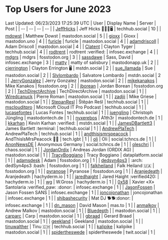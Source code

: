 # Top Users for June 2023
Last Updated: 06/23/2023 17:25:39 UTC
| User | Display Name | Server | Post |
| -- | -- | -- | -- |
| [JeffHicks](https://techhub.social/@JeffHicks) | Jeff Hicks 🐶🎼🍷🖥️ | techhub.social | 10 |
| [mdowst](https://mastodon.social/@mdowst) | Matthew Dowst | mastodon.social | 5 |
| [gioxx](https://mastodon.uno/@gioxx) | Gioxx | mastodon.uno | 4 |
| [furicle](https://mastodon.social/@furicle) | furicle | mastodon.social | 4 |
| [adamdriscoll](https://mastodon.social/@adamdriscoll) | Adam Driscoll | mastodon.social | 4 |
| [Clatent](https://techhub.social/@Clatent) | Clayton Tyger | techhub.social | 4 |
| [rodtrent](https://infosec.exchange/@rodtrent) | rodtrent :verified: | infosec.exchange | 4 |
| [mdgrs](https://fosstodon.org/@mdgrs) | mdgrs | fosstodon.org | 3 |
| [sassdawe](https://infosec.exchange/@sassdawe) | Sass, David | infosec.exchange | 3 |
| [matty](https://mastodonapp.uk/@matty) | matty of salisbury | mastodonapp.uk | 2 |
| [cjerrington](https://mstdn.social/@cjerrington) | Clayton Errington 🖥️ | mstdn.social | 2 |
| [sue_llamada](https://mastodon.social/@sue_llamada) | Sue | mastodon.social | 2 |
| [Slvlombardo](https://mstdn.social/@Slvlombardo) | Salvatore Lombardo | mstdn.social | 2 |
| [JerryGonzalez](https://mastodon.social/@JerryGonzalez) | Jerry Gonzalez | mastodon.social | 2 |
| [mikekanakos](https://fosstodon.org/@mikekanakos) | Mike Kanakos | fosstodon.org | 2 |
| [jborean](https://fosstodon.org/@jborean) | Jordan Borean | fosstodon.org | 2 |
| [TechDirectArchive](https://mastodon.social/@TechDirectArchive) | TechDirectArchive | mastodon.social | 1 |
| [Wiredcanuck](https://mastodon.social/@Wiredcanuck) | Pierre Roman | mastodon.social | 1 |
| [zadjii](https://mastodon.social/@zadjii) | Mike Griese | mastodon.social | 1 |
| [StepanResl](https://techhub.social/@StepanResl) | Štěpán Rešl | techhub.social | 1 |
| [msclouditpro](https://techhub.social/@msclouditpro) | Microsoft Cloud IT Pro Podcast | techhub.social | 1 |
| [lucasefontes](https://techhub.social/@lucasefontes) | Lucas Fontes | techhub.social | 1 |
| [juengling](https://mastodontech.de/@juengling) | Christoph Jüngling | mastodontech.de | 1 |
| [nyxerebos](https://mastodontech.de/@nyxerebos) | Ȧ1th3r | mastodontech.de | 1 |
| [kkarhan](https://mstdn.social/@kkarhan) | Kevin Karhan :verified: | mstdn.social | 1 |
| [JamesDBartlett3](https://techhub.social/@JamesDBartlett3) | James Bartlett :terminal: | techhub.social | 1 |
| [AndrewPlaTech](https://techhub.social/@AndrewPlaTech) | AndrewPlaTech | techhub.social | 1 |
| [andthisismrspeacock](https://tech.lgbt/@andthisismrspeacock) | AndThisIsMrsPeacock 🏳️‍🌈 | tech.lgbt | 1 |
| [oli](https://social.tchncs.de/@oli) | Oli | social.tchncs.de | 1 |
| [AnonNewsDE](https://social.tchncs.de/@AnonNewsDE) | Anonymous Germany | social.tchncs.de | 1 |
| [oleschri](https://chaos.social/@oleschri) |  | chaos.social | 1 |
| [JordanOrdix](https://mastodon.social/@JordanOrdix) | Andreas Jordan (ORDIX AG) | mastodon.social | 1 |
| [TracyBoggiano](https://dataplatform.social/@TracyBoggiano) | Tracy Boggiano | dataplatform.social | 1 |
| [adamsdesk](https://fosstodon.org/@adamsdesk) | Adam | fosstodon.org | 1 |
| [dedsyn4ps3](https://fosstodon.org/@dedsyn4ps3) | :arch: dedSyn4ps3 :bash: | fosstodon.org | 1 |
| [falkheiland](https://fosstodon.org/@falkheiland) | Falk Heiland 🇺🇦 | fosstodon.org | 1 |
| [pyranose](https://fosstodon.org/@pyranose) | Pyranose | fosstodon.org | 1 |
| [Aranjedeath](https://hachyderm.io/@Aranjedeath) | Aranjedeath | hachyderm.io | 1 |
| [jaredhaight](https://hachyderm.io/@jaredhaight) | Jared Haight  :verified420: | hachyderm.io | 1 |
| [wg](https://hachyderm.io/@wg) | W.Gross | hachyderm.io | 1 |
| [0x58](https://infosec.exchange/@0x58) | Xavier «X» Santolaria :verified_paw: :donor: | infosec.exchange | 1 |
| [JasonFossen](https://infosec.exchange/@JasonFossen) | Jason Fossen SANS | infosec.exchange | 1 |
| [joncojonathan](https://infosec.exchange/@joncojonathan) | joncojonathan | infosec.exchange | 1 |
| [shibashecurity](https://infosec.exchange/@shibashecurity) | Mat DJ 🐕🐕:donor: | infosec.exchange | 1 |
| [dn_mason](https://mas.to/@dn_mason) | David Mason | mas.to | 1 |
| [anmalkov](https://mastodon.social/@anmalkov) | Andrew Malkov | mastodon.social | 1 |
| [Bluedepth](https://mastodon.social/@Bluedepth) |  | mastodon.social | 1 |
| [carparc](https://mastodon.social/@carparc) | Carp | mastodon.social | 1 |
| [gbraad](https://mastodon.social/@gbraad) | Gerard Braad | mastodon.social | 1 |
| [geekland](https://mastodon.social/@geekland) | Geekland | mastodon.social | 1 |
| [tinuwalther](https://techhub.social/@tinuwalther) | Tinu 🇨🇭 | techhub.social | 1 |
| [kalipike](https://mastodon.social/@kalipike) | kalipike | mastodon.social | 1 |
| [spidertheswede](https://twit.social/@spidertheswede) | spidertheswede | twit.social | 1 |
